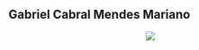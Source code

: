 <div class="cabecalho">
    <h2>Gabriel Cabral Mendes Mariano</h2>
    <p align="center">
        <img src="https://skillicons.dev/icons?i=cs,ps">
    </p>
</div>